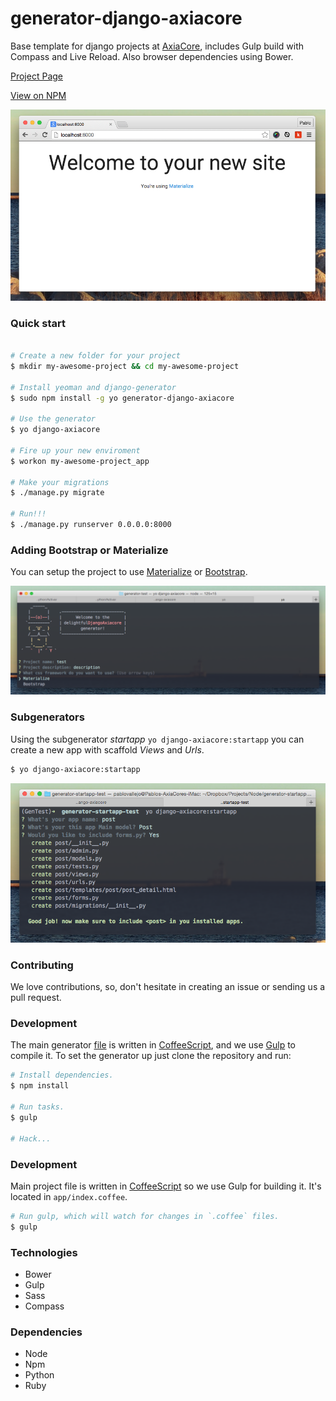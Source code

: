 # generator-django-axiacore 

Base template for django projects at [AxiaCore](http://axiacore.com), includes Gulp build with Compass and Live Reload. Also browser dependencies using Bower.

[Project Page](http://axiacore.github.io/generator-django-axiacore/)

[View on NPM](https://www.npmjs.com/package/generator-django-axiacore)

![materialize](https://raw.githubusercontent.com/AxiaCore/generator-django-axiacore/master/images/demo.png)

### Quick start

```bash

# Create a new folder for your project
$ mkdir my-awesome-project && cd my-awesome-project

# Install yeoman and django-generator
$ sudo npm install -g yo generator-django-axiacore

# Use the generator
$ yo django-axiacore

# Fire up your new enviroment
$ workon my-awesome-project_app

# Make your migrations
$ ./manage.py migrate

# Run!!!
$ ./manage.py runserver 0.0.0.0:8000
```

### Adding Bootstrap or Materialize 

You can setup the project to use [Materialize](http://materializecss.com/) or [Bootstrap](getbootstrap.com).

![setup](https://raw.githubusercontent.com/AxiaCore/generator-django-axiacore/master/images/materialize.png)

### Subgenerators

Using the subgenerator *startapp* `yo django-axiacore:startapp` you can create a new app with scaffold *Views* and *Urls*.

```bash
$ yo django-axiacore:startapp
```
![startapp](https://raw.githubusercontent.com/AxiaCore/generator-django-axiacore/master/images/startapp.png)

### Contributing

We love contributions, so, don't hesitate in creating an issue or sending us a pull request.

### Development

The main generator [file](https://github.com/AxiaCore/generator-django-axiacore/blob/master/app/index.coffee) is written in [CoffeeScript](http://coffeescript.org), and we use [Gulp](http://gulpjs.com/) to compile it. 
To set the generator up just clone the repository and run:

```bash
# Install dependencies.
$ npm install 

# Run tasks.
$ gulp

# Hack...
```

### Development

Main project file is written in [CoffeeScript](coffeescript.org) so we use Gulp for building it.
It's located in `app/index.coffee`.

```bash
# Run gulp, which will watch for changes in `.coffee` files.
$ gulp
```

### Technologies

* Bower
* Gulp
* Sass
* Compass

### Dependencies

* Node
* Npm
* Python
* Ruby
